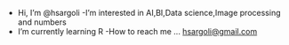 - Hi, I’m @hsargoli
-I’m interested in AI,BI,Data science,Image processing and numbers
- I’m currently learning R
-How to reach me ... hsargoli@gmail.com
